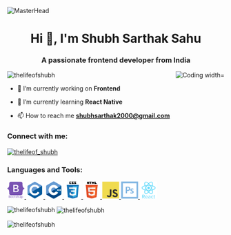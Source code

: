 ![MasterHead](https://creationmedia.in/wp-content/uploads/2021/10/web-development-banner-in-patna.jpg)
<h1 align="center">Hi 👋, I'm Shubh Sarthak Sahu</h1>
<h3 align="center">A passionate frontend developer from India</h3>
<img align="right" alt="Coding width="400"src="https://giphy.com/gifs/dommespace-domme-space-programador-qgQUggAC3Pfv687qPC/fullscreen">

<p align="left"> <img src="https://komarev.com/ghpvc/?username=thelifeofshubh&label=Profile%20views&color=0e75b6&style=flat" alt="thelifeofshubh" /> </p>

- 🔭 I’m currently working on **Frontend**

- 🌱 I’m currently learning **React Native**

- 📫 How to reach me **shubhsarthak2000@gmail.com**

<h3 align="left">Connect with me:</h3>
<p align="left">
<a href="https://instagram.com/thelifeof_shubh" target="blank"><img align="center" src="https://raw.githubusercontent.com/rahuldkjain/github-profile-readme-generator/master/src/images/icons/Social/instagram.svg" alt="thelifeof_shubh" height="30" width="40" /></a>
</p>

<h3 align="left">Languages and Tools:</h3>
<p align="left"> <a href="https://getbootstrap.com" target="_blank" rel="noreferrer"> <img src="https://raw.githubusercontent.com/devicons/devicon/master/icons/bootstrap/bootstrap-plain-wordmark.svg" alt="bootstrap" width="40" height="40"/> </a> <a href="https://www.cprogramming.com/" target="_blank" rel="noreferrer"> <img src="https://raw.githubusercontent.com/devicons/devicon/master/icons/c/c-original.svg" alt="c" width="40" height="40"/> </a> <a href="https://www.w3schools.com/cpp/" target="_blank" rel="noreferrer"> <img src="https://raw.githubusercontent.com/devicons/devicon/master/icons/cplusplus/cplusplus-original.svg" alt="cplusplus" width="40" height="40"/> </a> <a href="https://www.w3schools.com/css/" target="_blank" rel="noreferrer"> <img src="https://raw.githubusercontent.com/devicons/devicon/master/icons/css3/css3-original-wordmark.svg" alt="css3" width="40" height="40"/> </a> <a href="https://www.w3.org/html/" target="_blank" rel="noreferrer"> <img src="https://raw.githubusercontent.com/devicons/devicon/master/icons/html5/html5-original-wordmark.svg" alt="html5" width="40" height="40"/> </a> <a href="https://developer.mozilla.org/en-US/docs/Web/JavaScript" target="_blank" rel="noreferrer"> <img src="https://raw.githubusercontent.com/devicons/devicon/master/icons/javascript/javascript-original.svg" alt="javascript" width="40" height="40"/> </a> <a href="https://www.photoshop.com/en" target="_blank" rel="noreferrer"> <img src="https://raw.githubusercontent.com/devicons/devicon/master/icons/photoshop/photoshop-line.svg" alt="photoshop" width="40" height="40"/> </a> <a href="https://reactjs.org/" target="_blank" rel="noreferrer"> <img src="https://raw.githubusercontent.com/devicons/devicon/master/icons/react/react-original-wordmark.svg" alt="react" width="40" height="40"/> </a> </p>

<p><img align="left" src="https://github-readme-stats.vercel.app/api/top-langs?username=thelifeofshubh&show_icons=true&locale=en&layout=compact" alt="thelifeofshubh" /></p>

<p>&nbsp;<img align="center" src="https://github-readme-stats.vercel.app/api?username=thelifeofshubh&show_icons=true&locale=en" alt="thelifeofshubh" /></p>

<p><img align="center" src="https://github-readme-streak-stats.herokuapp.com/?user=thelifeofshubh&" alt="thelifeofshubh" /></p>
